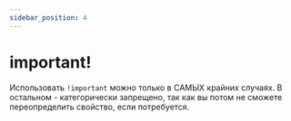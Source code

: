 ```yaml
---
sidebar_position: 4
---
```

# important!

Использовать ```!important``` можно только в САМЫХ крайних случаях. В остальном - категорически запрещено, так как вы потом не сможете переопределить свойство, если потребуется.